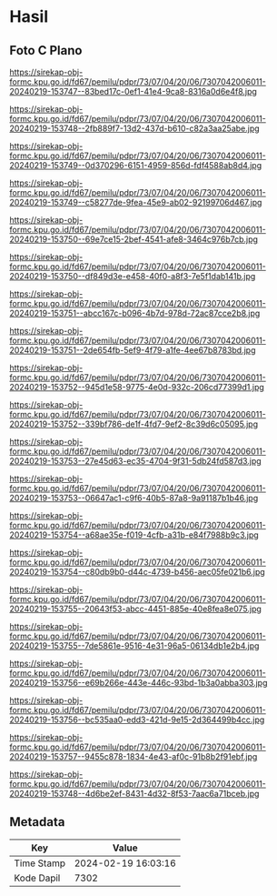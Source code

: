 # Hasil

## Foto C Plano

https://sirekap-obj-formc.kpu.go.id/fd67/pemilu/pdpr/73/07/04/20/06/7307042006011-20240219-153747--83bed17c-0ef1-41e4-9ca8-8316a0d6e4f8.jpg

https://sirekap-obj-formc.kpu.go.id/fd67/pemilu/pdpr/73/07/04/20/06/7307042006011-20240219-153748--2fb889f7-13d2-437d-b610-c82a3aa25abe.jpg

https://sirekap-obj-formc.kpu.go.id/fd67/pemilu/pdpr/73/07/04/20/06/7307042006011-20240219-153749--0d370296-6151-4959-856d-fdf4588ab8d4.jpg

https://sirekap-obj-formc.kpu.go.id/fd67/pemilu/pdpr/73/07/04/20/06/7307042006011-20240219-153749--c58277de-9fea-45e9-ab02-92199706d467.jpg

https://sirekap-obj-formc.kpu.go.id/fd67/pemilu/pdpr/73/07/04/20/06/7307042006011-20240219-153750--69e7ce15-2bef-4541-afe8-3464c976b7cb.jpg

https://sirekap-obj-formc.kpu.go.id/fd67/pemilu/pdpr/73/07/04/20/06/7307042006011-20240219-153750--df849d3e-e458-40f0-a8f3-7e5f1dab141b.jpg

https://sirekap-obj-formc.kpu.go.id/fd67/pemilu/pdpr/73/07/04/20/06/7307042006011-20240219-153751--abcc167c-b096-4b7d-978d-72ac87cce2b8.jpg

https://sirekap-obj-formc.kpu.go.id/fd67/pemilu/pdpr/73/07/04/20/06/7307042006011-20240219-153751--2de654fb-5ef9-4f79-a1fe-4ee67b8783bd.jpg

https://sirekap-obj-formc.kpu.go.id/fd67/pemilu/pdpr/73/07/04/20/06/7307042006011-20240219-153752--945d1e58-9775-4e0d-932c-206cd77399d1.jpg

https://sirekap-obj-formc.kpu.go.id/fd67/pemilu/pdpr/73/07/04/20/06/7307042006011-20240219-153752--339bf786-de1f-4fd7-9ef2-8c39d6c05095.jpg

https://sirekap-obj-formc.kpu.go.id/fd67/pemilu/pdpr/73/07/04/20/06/7307042006011-20240219-153753--27e45d63-ec35-4704-9f31-5db24fd587d3.jpg

https://sirekap-obj-formc.kpu.go.id/fd67/pemilu/pdpr/73/07/04/20/06/7307042006011-20240219-153753--06647ac1-c9f6-40b5-87a8-9a91187b1b46.jpg

https://sirekap-obj-formc.kpu.go.id/fd67/pemilu/pdpr/73/07/04/20/06/7307042006011-20240219-153754--a68ae35e-f019-4cfb-a31b-e84f7988b9c3.jpg

https://sirekap-obj-formc.kpu.go.id/fd67/pemilu/pdpr/73/07/04/20/06/7307042006011-20240219-153754--c80db9b0-d44c-4739-b456-aec05fe021b6.jpg

https://sirekap-obj-formc.kpu.go.id/fd67/pemilu/pdpr/73/07/04/20/06/7307042006011-20240219-153755--20643f53-abcc-4451-885e-40e8fea8e075.jpg

https://sirekap-obj-formc.kpu.go.id/fd67/pemilu/pdpr/73/07/04/20/06/7307042006011-20240219-153755--7de5861e-9516-4e31-96a5-06134db1e2b4.jpg

https://sirekap-obj-formc.kpu.go.id/fd67/pemilu/pdpr/73/07/04/20/06/7307042006011-20240219-153756--e69b266e-443e-446c-93bd-1b3a0abba303.jpg

https://sirekap-obj-formc.kpu.go.id/fd67/pemilu/pdpr/73/07/04/20/06/7307042006011-20240219-153756--bc535aa0-edd3-421d-9e15-2d364499b4cc.jpg

https://sirekap-obj-formc.kpu.go.id/fd67/pemilu/pdpr/73/07/04/20/06/7307042006011-20240219-153757--9455c878-1834-4e43-af0c-91b8b2f91ebf.jpg

https://sirekap-obj-formc.kpu.go.id/fd67/pemilu/pdpr/73/07/04/20/06/7307042006011-20240219-153748--4d6be2ef-8431-4d32-8f53-7aac6a71bceb.jpg


## Metadata

| Key        | Value               |
| ---------- | ------------------- |
| Time Stamp | 2024-02-19 16:03:16 |
| Kode Dapil | 7302                |



